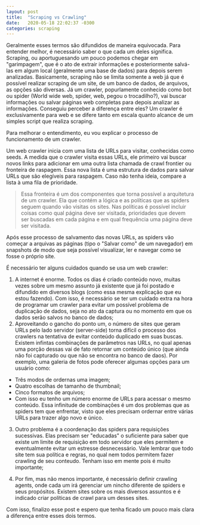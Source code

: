 ```yaml
---
layout: post
title:  "Scraping vs Crawling"
date:   2020-05-18 22:02:37 -0300
categories: scraping
---
```

Geralmente esses termos são difundidos de maneira equivocada. Para entender melhor, é necessário saber o que cada um deles significa. Scraping, ou aportuguesando um pouco podemos chegar em "garimpagem", que é o ato de extrair informações e posteriormente salvá-las em algum local (geralmente uma base de dados) para depois serem analizadas. Basicamente, scraping não se limita somente a web já que é possível realizar scraping de um site, de um banco de dados, de arquivos, as opções são diversas. Já um crawler, popurlamente conhecido como bot ou spider (World wide web, spider, web, pegou o trocadilho?), vai buscar informações ou salvar páginas web completas para depois analizar as informações. Conseguiu perceber a diferença entre eles? Um crawler é exclusivamente para web e se difere tanto em escala quanto alcance de um simples script que realiza scraping. 

Para melhorar o entendimento, eu vou explicar o processo de funcionamento de um crawler.

Um web crawler inicia com uma lista de URLs para visitar, conhecidas como seeds. A medida que o crawler visita essas URLs, ele primeiro vai buscar novos links para adicionar em uma outra lista chamada de crawl frontier ou fronteira de raspagem. Essa nova lista é uma estrutura de dados para salvar URLs que são elegíveis para raspagem. Caso não tenha ideia, compare a lista à uma fila de prioridade.

> Essa fronteira é um dos componentes que torna possível a arquitetura de um crawler. Ela que contém a lógica e as políticas que as spiders seguem quando vão visitas os sites. Nas políticas é possível incluir coisas como qual página deve ser visitada, prioridades que devem ser buscadas em cada página e em qual frequência uma página deve ser visitada.

Após esse processo de salvamento das novas URLs, as spiders vão começar a arquivas as páginas (tipo o "Salvar como" de um navegador) em snapshots de modo que seja possível visualizar, ler e navegar como se fosse o próprio site.

É necessário ter alguns cuidados quando se usa um web crawler:

1. A internet é enorme. Todos os dias é criado conteúdo novo, muitas vezes sobre um mesmo assunto já existente que já foi postado e difundido em diversos blogs (como essa mesma explicação que eu estou fazendo). Com isso, é necessário se ter um cuidado extra na hora de programar um crawler para evitar um possível problema de duplicação de dados, seja no ato da captura ou no momento em que os dados serão salvos no banco de dados;
2. Aproveitando o gancho do ponto um, o número de sites que geram URLs pelo lado servidor (server-side) torna difícil o processo dos crawlers na tentativa de evitar conteúdo duplicado em suas buscas. Existem infintas combinações de parâmetros nas URLs, no qual apenas uma porção dessas vai de fato retornar um conteúdo único (que ainda não foi capturado ou que não se encontra no banco de daos). Por exemplo, uma galeria de fotos pode oferecer algumas opções para um usuário como:
  - Três modos de ordernas uma imagem;
  - Quatro escolhas de tamanho de thumbnail;
  - Cinco formatos de arquivos;
  - Com isso eu tenho um número enorme de URLs para acessar o mesmo conteúdo. Essa infinitude de combinações é um dos problemas que as spiders tem que enfrentar, visto que eles precisam ordernar entre várias URLs para trazer algo novo e único.

3. Outro problema é a coordenação das spiders para requisições sucessivas. Elas precisam ser "educadas" o suficiente para saber que existe um limite de requisição em todo servidor que eles permitem e eventualmente evitar um estresse desnecessário. Vale lembrar que todo site tem sua política e regras, no qual nem todos permitem fazer crawling de seu conteudo. Tenham isso em mente pois é muito importante;

4. Por fim, mas não menos importante, é necessário definir crawling agents, onde cada um irá gerenciar um nincho diferente de spiders e seus propósitos. Existem sites sobre os mais diversos assuntos e é indicado criar políticas de crawl para um desses sites.

Com isso, finalizo esse post e espero que tenha ficado um pouco mais clara a diferença entre esses dois termos.
